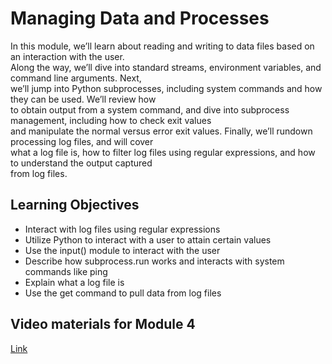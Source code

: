 # Managing Data and Processes

In this module, we’ll learn about reading and writing to data files based on an interaction with the user.\
Along the way, we’ll dive into standard streams, environment variables, and command line arguments. Next,\
we’ll jump into Python subprocesses, including system commands and how they can be used. We’ll review how\
to obtain output from a system command, and dive into subprocess management, including how to check exit values\
and manipulate the normal versus error exit values. Finally, we’ll rundown processing log files, and will cover\
what a log file is, how to filter log files using regular expressions, and how to understand the output captured\
from log files.

## Learning Objectives

- Interact with log files using regular expressions
- Utilize Python to interact with a user to attain certain values
- Use the input() module to interact with the user
- Describe how subprocess.run works and interacts with system commands like ping
- Explain what a log file is
- Use the get command to pull data from log files

## Video materials for Module 4

[Link](https://drive.google.com/drive/folders/1cbW-kKa2RorRCPMMesr2PvcfBCdL8YBH?usp=sharing)